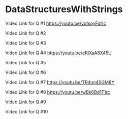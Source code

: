 # DataStructuresWithStrings

Video Link for Q #1 https://youtu.be/vutsoyFdI1c

Video Link for Q #2

Video Link for Q #3

Video Link for Q #4 https://youtu.be/eRlXaA8X45U

Video Link for Q #5

Video Link for Q #6

Video Link for Q #7 https://youtu.be/TRdun4SGM8Y

Video Link for Q #8 https://youtu.be/wBk6Bd1F1rc

Video Link for Q #9

Video Link for Q #10

